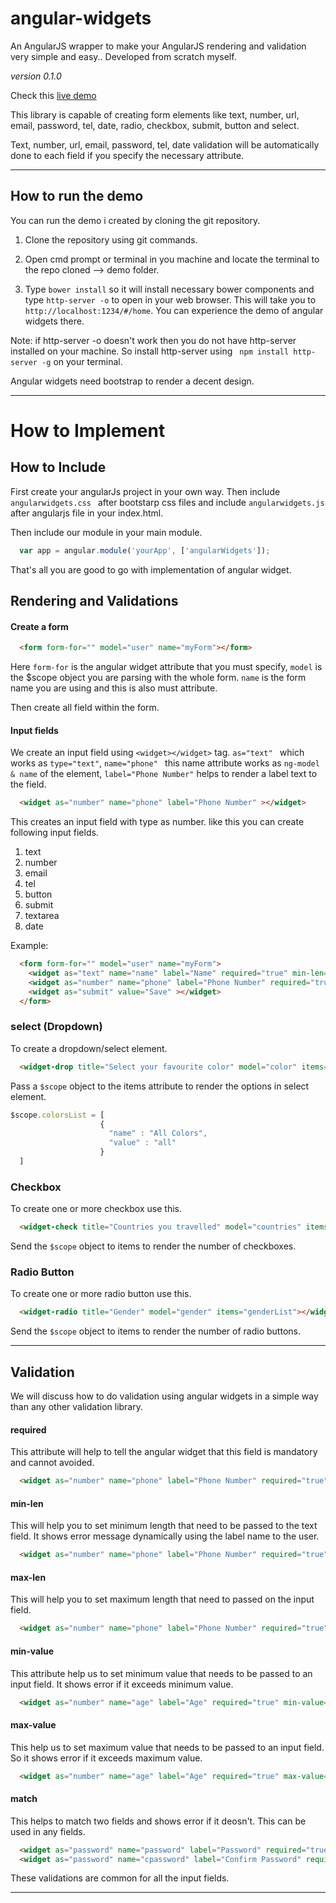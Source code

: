 # angular-widgets

An AngularJS wrapper to make your AngularJS rendering and validation very simple and easy.. Developed from scratch myself.

_version 0.1.0_

Check this [live demo](http://angularwidgets.herokuapp.com/#/home)


This library is capable of creating form elements like text, number, url, email, password, tel, date, radio, checkbox, submit, button and select.

Text, number, url, email, password, tel, date validation will be automatically done to each field if you specify the necessary attribute. 

___

## How to run the demo 

You can run the demo i created by cloning the git repository.

1. Clone the repository using git commands.

2. Open cmd prompt or terminal in you machine and locate the terminal to the repo cloned --> demo folder. 

3. Type ``` bower install ``` so it will install necessary bower components and type ``` http-server -o ``` to open in your web browser. This will take you to ``` http://localhost:1234/#/home ```. You can experience the demo of angular widgets there.

Note: if http-server -o doesn't work then you do not have http-server  installed on your machine. So install http-server using ``` npm install http-server -g``` on your terminal.

Angular widgets need bootstrap to render a decent design. 

___

# How to Implement

## How to Include 

First create your angularJs project in your own way. Then include ```angularwidgets.css ``` after bootstarp css files and include ``` angularwidgets.js ``` after angularjs file in your index.html. 

Then include our module in your main module.

```javascript
  var app = angular.module('yourApp', ['angularWidgets']); 
```

That's all you are good to go with implementation of angular widget.


## Rendering and Validations

#### Create a form

```html 
  <form form-for="" model="user" name="myForm"></form>
 ```

Here ``` form-for ``` is the angular widget attribute that you must specify, ``` model ``` is the $scope object you are parsing with the whole form. ``` name ``` is the form name you are using and this is also must attribute.

Then create all field within the form.

#### Input fields

We create an input field using ```<widget></widget>``` tag. ```as="text" ``` which works as `type="text"`, ```name="phone" ``` this name attribute works as ``` ng-model & name ``` of the element, ``` label="Phone Number" ``` helps to render a label text to the field.

```html
  <widget as="number" name="phone" label="Phone Number" ></widget> 
```

This creates an input field with type as number. like this you can create following input fields.

1. text
2. number
3. email
4. tel
5. button
6. submit
7. textarea
8. date

Example:

```html 
  <form form-for="" model="user" name="myForm">
    <widget as="text" name="name" label="Name" required="true" min-len="03"></widget> 
    <widget as="number" name="phone" label="Phone Number" required="true" max-len="10" ></widget>
    <widget as="submit" value="Save" ></widget>
  </form>
```

### select (Dropdown)

To create a dropdown/select element.

```html
  <widget-drop title="Select your favourite color" model="color" items="colorsList"></widget-drop>
```

Pass a `$scope` object to the items attribute to render the options in select element.

```javascript
$scope.colorsList = [
                    {
                      "name" : "All Colors",
                      "value" : "all"
                    }
  ] 
```

### Checkbox

To create one or more checkbox use this.

```html
  <widget-check title="Countries you travelled" model="countries" items="countryList"></widget-check>
```

Send the `$scope` object to items to render the number of checkboxes.

### Radio Button

To create one or more radio button use this.

```html
  <widget-radio title="Gender" model="gender" items="genderList"></widget-radio>
```

Send the `$scope` object to items to render the number of radio buttons.


___

## Validation
We will discuss how to do validation using angular widgets in a simple way than any other validation library.

#### required

This attribute will help to tell the angular widget that this field is mandatory and cannot avoided.

```html
  <widget as="number" name="phone" label="Phone Number" required="true"></widget> 
```

#### min-len

This will help you to set minimum length that need to be passed to the text field. It shows error message dynamically using the label name to the user. 

```html
  <widget as="number" name="phone" label="Phone Number" required="true" min-len="4"></widget> 
```

#### max-len

This will help you to set maximum length that need to passed on the input field. 

```html
  <widget as="number" name="phone" label="Phone Number" required="true" max-len="10"></widget> 
```

#### min-value

This attribute help us to set minimum value that needs to be passed to an input field. It shows error if it exceeds minimum value.

```html
  <widget as="number" name="age" label="Age" required="true" min-value="4" ></widget> 
```

#### max-value

This help us to set maximum value that needs to be passed to an input field. So it shows error if it exceeds maximum value.

```html
  <widget as="number" name="age" label="Age" required="true" max-value="80" ></widget> 
```


#### match

This helps to match two fields and shows error if it deosn't. This can be used in any fields. 

```html
  <widget as="password" name="password" label="Password" required="true" ></widget>
  <widget as="password" name="cpassword" label="Confirm Password" required="true" match="password"></widget>
```

These validations are common for all the input fields.

___




















